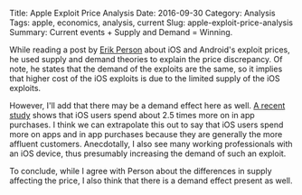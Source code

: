 Title: Apple Exploit Price Analysis
Date: 2016-09-30
Category: Analysis
Tags: apple, economics, analysis, current
Slug: apple-exploit-price-analysis
Summary: Current events + Supply and Demand = Winning. 

While reading a post by [Erik Person](https://thaterikperson.com/exploit-prices "Apple Exploit Prices") about iOS and Android's exploit prices, he used supply and demand theories to explain the price discrepancy. Of note, he states that the demand of the exploits are the same, so it implies that higher cost of the iOS exploits is due to the limited supply of the iOS exploits. 

However, I'll add that there may be a demand effect here as well. [A recent study](http://www.androidauthority.com/new-report-reveals-that-ios-users-spend-2-5-more-on-in-app-purchases-than-android-users-700983/ "In App Purchase Link") shows that iOS users spend about 2.5 times more on in app purchases. I think we can extrapolate this out to say that iOS users spend more on apps and in app purchases because they are generally the more affluent customers. Anecdotally, I also see many working professionals with an iOS device, thus presumably increasing the demand of such an exploit. 

To conclude, while I agree with Person about the differences in supply affecting the price, I also think that there is a demand effect present as well. 